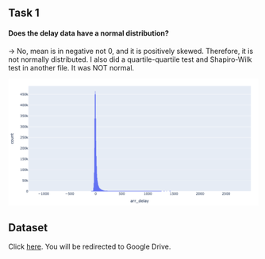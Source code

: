 ## Task 1
#### Does the delay data have a normal distribution?
-> No, mean is in negative not 0, and it is positively skewed. Therefore, it is not normally distributed.
I also did a quartile-quartile test and Shapiro-Wilk test in another file. It was NOT normal.

![](Distribution.png)

## Dataset 
Click [here](https://drive.google.com/drive/folders/1WYXv9SIV6KJnUOPek8Uu68IJK779S8ef?usp=sharing). You will be redirected to Google Drive.
